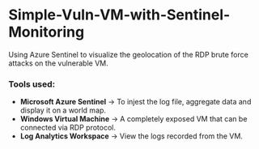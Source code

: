 # Simple-Vuln-VM-with-Sentinel-Monitoring

Using Azure Sentinel to visualize the geolocation of the RDP brute force attacks on the vulnerable VM.

### Tools used:

- **Microsoft Azure Sentinel** -> To injest the log file, aggregate data and display it on a world map.
- **Windows Virtual Machine** -> A completely exposed VM that can be connected via RDP protocol.
- **Log Analytics Workspace** -> View the logs recorded from the VM.
